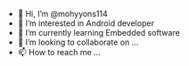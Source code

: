 - 👋 Hi, I’m @mohyyons114
- 👀 I’m interested in Android developer
- 🌱 I’m currently learning Embedded software
- 💞️ I’m looking to collaborate on ...
- 📫 How to reach me ...

<!---
mohyyons114/mohyyons114 is a ✨ special ✨ repository because its `README.md` (this file) appears on your GitHub profile.
You can click the Preview link to take a look at your changes.
--->
